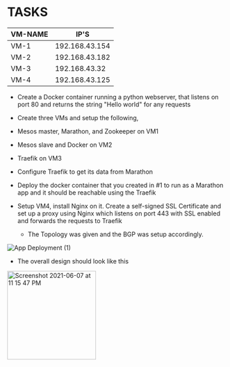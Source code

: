   
  
# TASKS

| VM-NAME | IP'S         | 
|---------|--------------|
| VM-1    | 192.168.43.154 |   
| VM-2    | 192.168.43.182 |   
| VM-3    | 192.168.43.32  |   
| VM-4    | 192.168.43.125 |  

* Create a Docker container running a python webserver, that listens on port 80 and returns the string "Hello world" for any requests

* Create three VMs and setup the following,

* Mesos master, Marathon, and Zookeeper on VM1

* Mesos slave and Docker on VM2

* Traefik on VM3

* Configure Traefik to get its data from Marathon

* Deploy the docker container that you created in #1 to run as a Marathon app and it should be reachable using the Traefik

* Setup VM4, install Nginx on it. Create a self-signed SSL Certificate and set up a proxy using Nginx which listens on port 443 with SSL enabled and forwards the requests to Traefik

  
  
  * The Topology was given and the BGP was setup accordingly.


 ![App Deployment (1)](https://user-images.githubusercontent.com/43216503/121065217-26a9cd80-c7e6-11eb-8115-2200011fd39a.png)


   * The overall design should look like this 

  <img width="204" alt="Screenshot 2021-06-07 at 11 15 47 PM" src="https://user-images.githubusercontent.com/43216503/121065400-5953c600-c7e6-11eb-99e9-059644e8b108.png">

